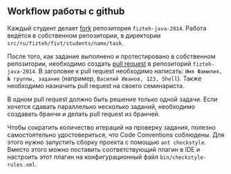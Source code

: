 ## Workflow работы с github

Каждый студент делает [fork](https://help.github.com/articles/fork-a-repo) репозитория ```fizteh-java-2014```. Работа
ведётся в собственном репозитории, в директории ```src/ru/fizteh/fivt/students/name/task```.

После того, как задание выполнено и протестировано в собственном репозитории, необходимо создать
[pull request](https://help.github.com/articles/using-pull-requests) в репозиторий ```fizteh-java-2014```. В заголовке
к pull request необходимо написать: ```Имя Фамилия, № группы, задание``` (например, ```Василий Иванов, 123, Shell```).
Также необходимо назначить pull request на своего семинариста.

В одном pull request должно быть решение только одной задачи. Если хочется сдавать параллельно несколько заданий,
необходимо создавать бранчи и делать pull request из бранчей.

Чтобы сократить количество итераций на проверку задания, полезно самостоятельно удостовериться, что Code Conventions
соблюдены. Для этого нужно запустить сборку проекта с помощью ```ant checkstyle```. Вместо этого можно поставить
соответствующий плагин в IDE и настроить этот плагин на конфигурационный файл ```bin/checkstyle-rules.xml```.
